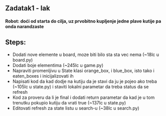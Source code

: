 ## Zadatak1 - lak
#### Robot: doći od starta do cilja, uz prvobitno kupljenje jedne plave kutije pa onda narandzaste
## Steps:
* Dodati nove elemente u board, moze biti bilo sta sta vec nema (~18lc u board.py)
* Dodati boje elementima (~245lc u game.py)
* Napraviti promenljivu u State klasi orange_box, i blue_box, isto tako i eaten_boxes i inicijalizovati ih
* Napisati kod da kad dodje na kutiju da je stavi da ju je pojeo ako treba (~105lc u state.py) i staviti lokalni parametar da treba status da se refresh
* Kod za proveru da li je final i dodati return parametar da kad je u tom trenutku pokupio kutiju da vrati true (~137lc u state.py)
* Editovati refresh za state listu u search-u (~38lc u search.py)
